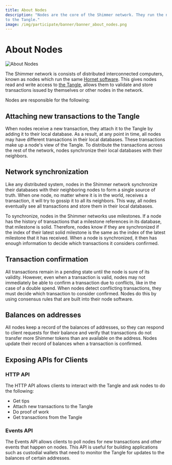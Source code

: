 ```yaml
---
title: About Nodes
description: "Nodes are the core of the Shimmer network. They run the node software that gives them read and write access
to the Tangle."
image: /img/participate/banner/banner_about_nodes.png
---
```


# About Nodes

![About Nodes](/img/participate/banner/banner_about_nodes.png)

The Shimmer network is consists of distributed interconnected computers, known as nodes which run the
same [Hornet software](hornet.md). This gives nodes read and write access to [the Tangle](https://wiki.iota.org/shimmer/learn/tangle/), allows them to
validate and store transactions issued by themselves or other nodes in the network.

Nodes are responsible for the following:

## Attaching new transactions to the Tangle

When nodes receive a new transaction, they attach it to the Tangle by adding it to their local database. As a result, at
any point in time, all nodes may have different transactions in their local databases. These transactions make up a
node's view of the Tangle. To distribute the transactions across the rest of the network, nodes synchronize their local
databases with their neighbors.

## Network synchronization

Like any distributed system, nodes in the Shimmer network synchronize their databases with their neighboring nodes to
form a single source of truth. When one node, no matter where it is in the world, receives a transaction, it will try to
gossip it to all its neighbors. This way, all nodes eventually see all transactions and store them in their local
databases.

To synchronize, nodes in the Shimmer networks use milestones. If a node has the history of transactions that a milestone
references in its database, that milestone is solid. Therefore, nodes know if they are synchronized if the index of
their latest solid milestone is the same as the index of the latest milestone that it has received. When a node is
synchronized, it then has enough information to decide which transactions it considers confirmed.

## Transaction confirmation

All transactions remain in a pending state until the node is sure of its validity. However, even when a transaction is
valid, nodes may not immediately be able to confirm a transaction due to conflicts, like in the case of a double spend.
When nodes detect conflicting transactions, they must decide which transaction to consider confirmed. Nodes do this by
using consensus rules that are built into their node software.

## Balances on addresses

All nodes keep a record of the balances of addresses, so they can respond to client requests for their balance and
verify that transactions do not transfer more Shimmer tokens than are available on the address. Nodes update their
record of balances when a transaction is confirmed.

## Exposing APIs for Clients

### HTTP API

The HTTP API allows clients to interact with the Tangle and ask nodes to do the following:

- Get tips
- Attach new transactions to the Tangle
- Do proof of work
- Get transactions from the Tangle

### Events API

The Events API allows clients to poll nodes for new transactions and other events that happen on nodes. This API is
useful for building applications such as custodial wallets that need to monitor the Tangle for updates to the balances
of certain addresses.
